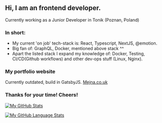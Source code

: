 ## Hi, I am an frontend developer.
Currently working as a Junior Developer in Tonik (Poznan, Poland)

### In short:
* My current 'on job' tech-stack is: React, Typescript, NextJS, @emotion.
* Big fan of: GraphQL, Docker, mentioned above stack ^^
* Apart the listed stack I expand my knowledge of: Docker, Testing, CI/CD(Github workflows) and other dev-ops stuff (Linux, Nginx). 

### My portfolio website
Currently outdated, build in GatsbyJS.
[Mejna.co.uk](https://mejna.co.uk)

### Thanks for your time! Cheers!

[![My GitHub Stats](https://github-readme-stats.vercel.app/api/?username=pmejna&count_private=true&theme=tokyonight&showicons=true)]()

[![My GitHub Language Stats](https://github-readme-stats.vercel.app/api/top-langs/?username=pmejna&langs_count=5&theme=tokyonight)]()
